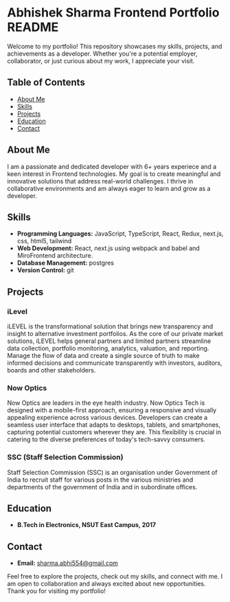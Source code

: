 # Abhishek Sharma Frontend Portfolio README

Welcome to my portfolio! This repository showcases my skills, projects, and achievements as a developer. Whether you're a potential employer, collaborator, or just curious about my work, I appreciate your visit.

## Table of Contents
- [About Me](#about-me)
- [Skills](#skills)
- [Projects](#projects)
- [Education](#education)
- [Contact](#contact)

## About Me
I am a passionate and dedicated developer with 6+ years experiece and a keen interest in Frontend technologies. My goal is to create meaningful and innovative solutions that address real-world challenges. I thrive in collaborative environments and am always eager to learn and grow as a developer.

## Skills
- **Programming Languages:** JavaScript, TypeScript, React, Redux, next.js, css, html5, tailwind
- **Web Development:** React, next.js using webpack and babel and MiroFrontend architecture.
- **Database Management:** postgres
- **Version Control:** git

## Projects
### iLevel
iLEVEL is the transformational solution that brings new transparency and insight to alternative investment portfolios. As the core of our private market solutions, iLEVEL helps general partners and limited partners streamline data collection, portfolio monitoring, analytics, valuation, and reporting. Manage the flow of data and create a single source of truth to make informed decisions and communicate transparently with investors, auditors, boards and other stakeholders.

### Now Optics
Now Optics are leaders in the eye health industry. Now Optics Tech is designed with a mobile-first approach, ensuring a responsive and visually appealing experience across various devices. Developers can create a seamless user interface that adapts to desktops, tablets, and smartphones, capturing potential customers wherever they are. This flexibility is crucial in catering to the diverse preferences of today's tech-savvy consumers.

### SSC (Staff Selection Commission)
Staff Selection Commission (SSC) is an organisation under Government of India to recruit staff for various posts in the various ministries and departments of the government of India and in subordinate offices.

## Education
- **B.Tech in Electronics, NSUT East Campus, 2017**
  
## Contact
- **Email:** sharma.abhi554@gmail.com

Feel free to explore the projects, check out my skills, and connect with me. I am open to collaboration and always excited about new opportunities. Thank you for visiting my portfolio!